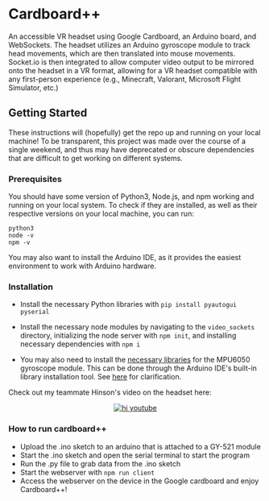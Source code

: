 # Cardboard++
An accessible VR headset using Google Cardboard, an Arduino board, and WebSockets. The headset utilizes an Arduino gyroscope module to track head movements, which are then translated into mouse movements. Socket\.io is then integrated to allow computer video output to be mirrored onto the headset in a VR format, allowing for a VR headset compatible with any first-person experience (e.g., Minecraft, Valorant, Microsoft Flight Simulator, etc.)

## Getting Started
These instructions will (hopefully) get the repo up and running on your local machine! To be transparent, this project was made over the course of a single weekend, and thus may have deprecated or obscure dependencies that are difficult to get working on different systems.

### Prerequisites
You should have some version of Python3, Node.js, and npm working and running on your local system. To check if they are installed, as well as their respective versions on your local machine, you can run:
```
python3
node -v
npm -v
```

You may also want to install the Arduino IDE, as it provides the easiest environment to work with Arduino hardware.

### Installation
- Install the necessary Python libraries with `pip install pyautogui pyserial`

- Install the necessary node modules by navigating to the `video_sockets` directory, initializing the node server with `npm init`, and installing necessary dependencies with `npm i`

- You may also need to install the [necessary libraries](https://www.arduino.cc/reference/en/libraries/mpu6050_light/) for the MPU6050 gyroscope module. This can be done through the Arduino IDE's built-in library installation tool. See [here](https://docs.arduino.cc/software/ide-v1/tutorials/installing-libraries/) for clarification.

Check out my teammate Hinson's video on the headset here:

<div align="center" markdown="1">

[![hi youtube](https://img.youtube.com/vi/KP3yoWUXz70/0.jpg)](https://www.youtube.com/watch?v=KP3yoWUXz70)
  
</div>



### How to run cardboard++

- Upload the .ino sketch to an arduino that is attached to a GY-521 module
- Start the .ino sketch and open the serial terminal to start the program
- Run the .py file to grab data from the .ino sketch
- Start the webserver with `npm run client`
- Access the webserver on the device in the Google cardboard and enjoy Cardboard++!
